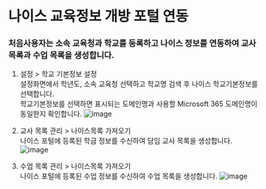 # 나이스 교육정보 개방 포털 연동
### 처음사용자는 소속 교육청과 학교를 등록하고 나이스 정보를 연동하여 교사목록과 수업 목록을 생성합니다.

1. 설정 > 학교 기본정보 설정  
설정화면에서 학년도, 소속 교육청 선택하고 학교명 검색 후 나이스 학교기본정보를 선택합니다.   
학교기본정보를 선택하면 표시되는 도메인명과 사용할 Microsoft 365 도메인명이 동일한지 확인합니다. 
![image](https://user-images.githubusercontent.com/16409151/215449128-34e03441-ce9e-4cbb-a930-81ead5a27def.png)

2. 교사 목록 관리 > 나이스목록 가져오기    
나이스 포털에 등록된 학급 정보를 수신하여 담임 교사 목록을 생성합니다.
![image](https://user-images.githubusercontent.com/16409151/215669988-da55dbdf-9da7-49e2-a901-87b545323fea.png)

3. 수업 목록 관리 > 나이스목록 가져오기   
나이스 포털에 등록된 수업 정보를 수신하여 수업 목록을 생성합니다.
![image](https://user-images.githubusercontent.com/16409151/219596989-ace5adb2-4521-4db1-baf6-853b6b7344da.png)


